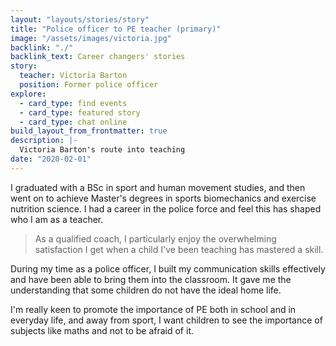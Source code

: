 ```yaml
---
layout: "layouts/stories/story"
title: "Police officer to PE teacher (primary)"
image: "/assets/images/victoria.jpg"
backlink: "./"
backlink_text: Career changers' stories
story:
  teacher: Victoria Barton
  position: Former police officer
explore:
  - card_type: find events
  - card_type: featured story
  - card_type: chat online
build_layout_from_frontmatter: true
description: |-
  Victoria Barton's route into teaching
date: "2020-02-01"
---
```


I graduated with a BSc in sport and human movement studies, and then went on to achieve Master's degrees in sports biomechanics and exercise nutrition science. I had a career in the police force and feel this has shaped who I am as a teacher.

> As a qualified coach, I particularly enjoy the overwhelming satisfaction I get when a child I've been teaching has mastered a skill.

During my time as a police officer, I built my communication skills effectively and have been able to bring them into the classroom. It gave me the understanding that some children do not have the ideal home life.

I'm really keen to promote the importance of PE both in school and in everyday life, and away from sport, I want children to see the importance of subjects like maths and not to be afraid of it.
